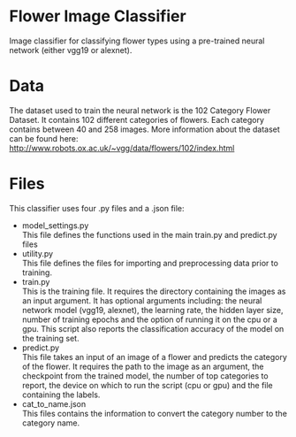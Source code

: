# Flower Image Classifier
Image classifier for classifying flower types using a pre-trained neural network (either vgg19 or alexnet). 

# Data
The dataset used to train the neural network is the 102 Category Flower Dataset. It contains 102 different categories of flowers. Each category contains between 40 and 258 images. 
More information about the dataset can be found here: http://www.robots.ox.ac.uk/~vgg/data/flowers/102/index.html

# Files 
This classifier uses four .py files and a .json file:
* model_settings.py  
  This file defines the functions used in the main train.py and predict.py files
* utility.py  
This file defines the files for importing and preprocessing data prior to training. 
* train.py  
This is the training file. It requires the directory containing the images as an input argument. It has optional arguments including: the neural network model (vgg19, alexnet), the learning rate, the hidden layer size, number of training epochs and the option of running it on the cpu or a gpu. 
This script also reports the classification accuracy of the model on the training set. 
* predict.py  
This file takes an input of an image of a flower and predicts the category of the flower. It requires the path to the image as an argument, the checkpoint from the trained model, the number of top categories to report, the device on which to run the script (cpu or gpu) and the file containing the labels. 
* cat_to_name.json   
This files contains the information to convert the category number to the category name. 
